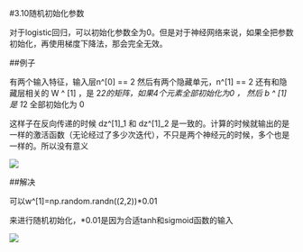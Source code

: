 #3.10随机初始化参数

对于logistic回归，可以初始化参数全为0。但是对于神经网络来说，如果全把参数初始化，再使用梯度下降法，那会完全无效。

##例子

有两个输入特征，输入层n^[0] == 2 然后有两个隐藏单元，n^[1] == 2 还有和隐藏层相关的 W ^ [1] ，是 2*2的矩阵，如果4个元素全部初始化为0 ， 然后 b ^ [1] 是 1*2 全部初始化为 0 

这样子在反向传递的时候 dz^[1]_1 和 dz^[1]_2 是一致的。计算的时候就输出的是一样的激活函数（无论经过了多少次迭代），不只是两个神经元的时候，多个也是一样的。所以没有意义

![](https://cdn.jsdelivr.net/gh/tj-messi/picture/1725282819708.png)

##解决

可以w^[1]=np.random.randn((2,2))*0.01

来进行随机初始化，*0.01是因为合适tanh和sigmoid函数的输入

![](https://cdn.jsdelivr.net/gh/tj-messi/picture/1725283384702.png)
